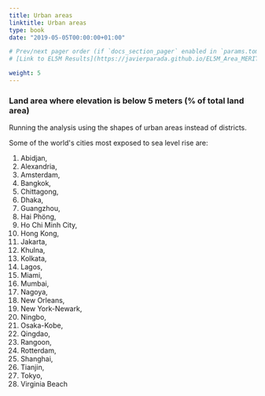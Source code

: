 ```yaml
---
title: Urban areas
linktitle: Urban areas
type: book
date: "2019-05-05T00:00:00+01:00"

# Prev/next pager order (if `docs_section_pager` enabled in `params.toml`)
# [Link to EL5M Results](https://javierparada.github.io/EL5M_Area_MERIT)

weight: 5
---
```


### Land area where elevation is below 5 meters (% of total land area)

Running the analysis using the shapes of urban areas instead of districts.

Some of the world's cities most exposed to sea level rise are: 

1) Abidjan, 
2) Alexandria, 
3) Amsterdam, 
4) Bangkok, 
5) Chittagong, 
6) Dhaka, 
7) Guangzhou, 
8) Hai Phöng, 
9) Ho Chi Minh City, 
10) Hong Kong, 
11) Jakarta, 
12) Khulna, 
13) Kolkata, 
14) Lagos, 
15) Miami, 
16) Mumbai, 
17) Nagoya, 
18) New Orleans, 
19) New York-Newark, 
20) Ningbo, 
21) Osaka-Kobe, 
22) Qingdao, 
23) Rangoon, 
24) Rotterdam, 
25) Shanghai, 
26) Tianjin, 
27) Tokyo, 
28) Virginia Beach 
